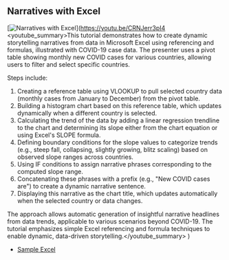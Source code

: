 ## Narratives with Excel

[![Narratives with Excel](https://i.ytimg.com/vi_webp/CRNJerr3pI4/sddefault.webp)](https://youtu.be/CRNJerr3pI4
<youtube_summary>This tutorial demonstrates how to create dynamic storytelling narratives from data in Microsoft Excel using referencing and formulas, illustrated with COVID-19 case data. The presenter uses a pivot table showing monthly new COVID cases for various countries, allowing users to filter and select specific countries. 

Steps include:

1. Creating a reference table using VLOOKUP to pull selected country data (monthly cases from January to December) from the pivot table.
2. Building a histogram chart based on this reference table, which updates dynamically when a different country is selected.
3. Calculating the trend of the data by adding a linear regression trendline to the chart and determining its slope either from the chart equation or using Excel's SLOPE formula.
4. Defining boundary conditions for the slope values to categorize trends (e.g., steep fall, collapsing, slightly growing, blitz scaling) based on observed slope ranges across countries.
5. Using IF conditions to assign narrative phrases corresponding to the computed slope range.
6. Concatenating these phrases with a prefix (e.g., "New COVID cases are") to create a dynamic narrative sentence.
7. Displaying this narrative as the chart title, which updates automatically when the selected country or data changes.

The approach allows automatic generation of insightful narrative headlines from data trends, applicable to various scenarios beyond COVID-19. The tutorial emphasizes simple Excel referencing and formula techniques to enable dynamic, data-driven storytelling.</youtube_summary>
)

- [Sample Excel](https://docs.google.com/spreadsheets/d/1Htmr5ar0ZX2nYW8Xerr9OaLJl3zS0gxY/view#gid=171350107)
